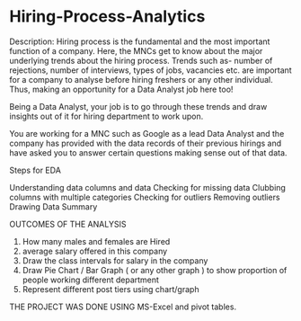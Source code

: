 # Hiring-Process-Analytics

Description:
Hiring process is the fundamental and the most important function of a company. Here, the MNCs get to know about the major underlying trends about the hiring process. Trends such as- number of rejections, number of interviews, types of jobs, vacancies etc. are important for a company to analyse before hiring freshers or any other individual. Thus, making an opportunity for a Data Analyst job here too!

Being a Data Analyst, your job is to go through these trends and draw insights out of it for hiring department to work upon.

You are working for a MNC such as Google as a lead Data Analyst and the company has provided with the data records of their previous hirings and have asked you to answer certain questions making sense out of that data.

Steps for EDA

Understanding data columns and data
Checking for missing data
Clubbing columns with multiple categories
Checking for outliers
Removing outliers
Drawing Data Summary

OUTCOMES OF THE ANALYSIS
1) How many males and females are Hired
2) average salary offered in this company 
3) Draw the class intervals for salary in the company
4) Draw Pie Chart / Bar Graph ( or any other graph ) to show proportion of people working different department
5) Represent different post tiers using chart/graph

THE PROJECT WAS DONE USING MS-Excel and pivot tables.
